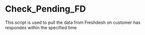 # Check_Pending_FD
This script is used to pull the data from Freshdesh on customer has respondes within the specified time
